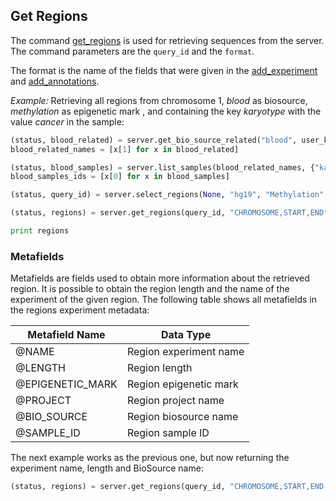 ## Get Regions

The command [get_regions](http://deepblue.mpi-inf.mpg.de/api.html#api-get_regions) is used for retrieving sequences from the server.
The command parameters are the ``query_id`` and the ``format``.

The format is the name of the fields that were given in the [add_experiment](http://deepblue.mpi-inf.mpg.de/api.html#api-add_experiment) and [add_annotations](http://deepblue.mpi-inf.mpg.de/api.html#api-add_annotation).

*Example:* Retrieving all regions from chromosome 1, *blood* as biosource, *methylation* as epigenetic mark , and containing the key *karyotype* with the value *cancer* in the sample:

```python
(status, blood_related) = server.get_bio_source_related("blood", user_key)
blood_related_names = [x[1] for x in blood_related]

(status, blood_samples) = server.list_samples(blood_related_names, {"karyotype":"cancer"}, user_key)
blood_samples_ids = [x[0] for x in blood_samples]

(status, query_id) = server.select_regions(None, "hg19", "Methylation", blood_samples_ids, None, None, "chr1", None, None, user_key)

(status, regions) = server.get_regions(query_id, "CHROMOSOME,START,END", user_key)

print regions
```

### Metafields

Metafields are fields used to obtain more information about the retrieved region.
It is possible to obtain the region length and the name of the experiment of the given region.
The following table shows all metafields in the regions experiment metadata:

| Metafield Name   | Data Type              |
|------------------|------------------------|
| @NAME            | Region experiment name |
| @LENGTH          | Region length          |
| @EPIGENETIC_MARK | Region epigenetic mark |
| @PROJECT         | Region project name    |
| @BIO_SOURCE      | Region biosource name  |
| @SAMPLE_ID       | Region sample ID       |

The next example works as the previous one, but now returning the experiment name, length and BioSource name:

```python
(status, regions) = server.get_regions(query_id, "CHROMOSOME,START,END,@NAME,@LENGTH,@BIO_SOURCE", user_key)
```
